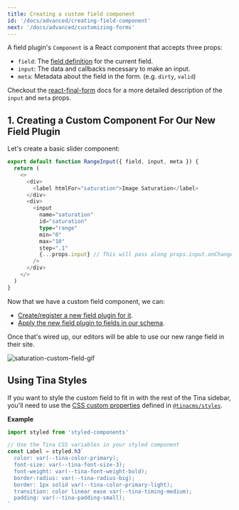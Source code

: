 ```yaml
---
title: Creating a custom field component
id: '/docs/advanced/creating-field-component'
next: '/docs/advanced/customizing-forms'
---
```


A field plugin's `Component` is a React component that accepts three props:

- `field`: The [field definition](https://tinacms.org/docs/reference/toolkit/fields) for the current field.
- `input`: The data and callbacks necessary to make an input.
- `meta`: Metadata about the field in the form. (e.g. `dirty`, `valid`)

Checkout the [react-final-form](https://github.com/final-form/react-final-form#fieldrenderprops) docs for a more detailed description of the `input` and `meta` props.

## 1. Creating a Custom Component For Our New Field Plugin

Let's create a basic slider component:

```ts
export default function RangeInput({ field, input, meta }) {
  return (
    <>
      <div>
        <label htmlFor="saturation">Image Saturation</label>
      </div>
      <div>
        <input
          name="saturation"
          id="saturation"
          type="range"
          min="0"
          max="10"
          step=".1"
          {...props.input} // This will pass along props.input.onChange to set our form values as this input changes.
        />
      </div>
    </>
  )
}
```

Now that we have a custom field component, we can:

- [Create/register a new field plugin for it](/docs/advanced/extending-field-plugin/#creating-a-custom-field-plugin).
- [Apply the new field plugin to fields in our schema](/docs/advanced/extending-field-plugin/#3-use-field-in-tinaschemats).

Once that's wired up, our editors will be able to use our new range field in their site.

![saturation-custom-field-gif](/gif/saturate-custom-field.gif)

## Using Tina Styles

If you want to style the custom field to fit in with the rest of the Tina sidebar, you'll need to use the [CSS custom properties](/docs/advanced/customizing-ui/) defined in [`@tinacms/styles`](https://github.com/tinacms/tinacms/blob/main/packages/%40tinacms/toolkit/src/packages/styles/Styles.tsx).

**Example**

```jsx
import styled from 'styled-components'

// Use the Tina CSS variables in your styled component
const Label = styled.h3`
  color: var(--tina-color-primary);
  font-size: var(--tina-font-size-3);
  font-weight: var(--tina-font-weight-bold);
  border-radius: var(--tina-radius-big);
  border: 1px solid var(--tina-color-primary-light);
  transition: color linear ease var(--tina-timing-medium);
  padding: var(--tina-padding-small);
`
```
